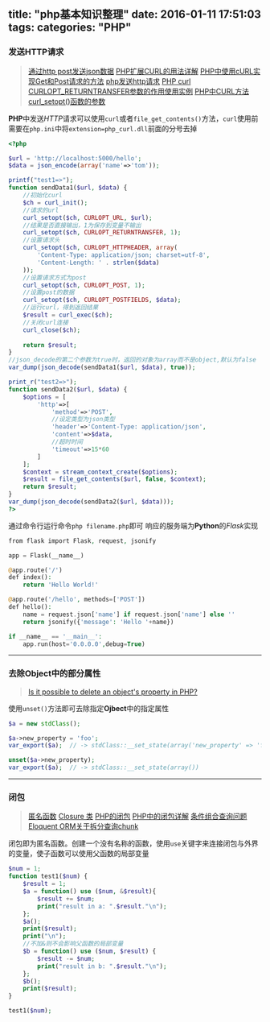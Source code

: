 title: "php基本知识整理"
date: 2016-01-11 17:51:03
tags:
categories: "PHP"
---

### 发送HTTP请求

> [通过http post发送json数据](http://blog.csdn.net/zhulei632/article/details/8014921)
> [PHP扩展CURL的用法详解](http://www.jb51.net/article/51299.htm)
> [PHP中使用cURL实现Get和Post请求的方法](http://www.jb51.net/article/34745.htm)
> [php发送http请求](http://www.cnblogs.com/simpman/p/3549816.html)
> [PHP curl CURLOPT_RETURNTRANSFER参数的作用使用实例](http://www.jb51.net/article/60855.htm)
> [PHP中CURL方法curl_setopt()函数的参数](http://www.cnblogs.com/txw1958/archive/2013/01/19/2867584.html)

**PHP**中发送*HTTP*请求可以使用`curl`或者`file_get_contents()`方法，`curl`使用前需要在`php.ini`中将`extension=php_curl.dll`前面的分号去掉

```php
<?php

$url = 'http://localhost:5000/hello';
$data = json_encode(array('name'=>'tom'));

printf("test1=>");
function sendData1($url, $data) {
	//初始化curl
	$ch = curl_init();
    //请求的url
    curl_setopt($ch, CURLOPT_URL, $url);
    //结果是否直接输出，1为保存到变量不输出
    curl_setopt($ch, CURLOPT_RETURNTRANSFER, 1);
	//设置请求头
	curl_setopt($ch, CURLOPT_HTTPHEADER, array(
		'Content-Type: application/json; charset=utf-8',
		'Content-Length: ' . strlen($data)
	));
	//设置请求方式为post
	curl_setopt($ch, CURLOPT_POST, 1);
    //设置post的数据
    curl_setopt($ch, CURLOPT_POSTFIELDS, $data);
    //运行curl，得到返回结果
    $result = curl_exec($ch);
    //关闭curl连接
    curl_close($ch);
	
	return $result;
}
//json_decode的第二个参数为true时，返回的对象为array而不是object,默认为false
var_dump(json_decode(sendData1($url, $data), true));

print_r("test2=>");
function sendData2($url, $data) {
	$options = [
		'http'=>[
			'method'=>'POST',
			//设定类型为json类型
			'header'=>'Content-Type: application/json',
			'content'=>$data,
			//超时时间
			'timeout'=>15*60
		]
	];
	$context = stream_context_create($options);
	$result = file_get_contents($url, false, $context);
    return $result;
}
var_dump(json_decode(sendData2($url, $data)));
?>
```
通过命令行运行命令`php filename.php`即可
响应的服务端为**Python**的*Flask*实现
```php
from flask import Flask, request, jsonify

app = Flask(__name__)

@app.route('/')
def index():
    return 'Hello World!'

@app.route('/hello', methods=['POST'])
def hello():
    name = request.json['name'] if request.json['name'] else ''
    return jsonify({'message': 'Hello '+name})

if __name__ == '__main__':
    app.run(host='0.0.0.0',debug=True)

```

----

### 去除Object中的部分属性

> [Is it possible to delete an object's property in PHP?](http://stackoverflow.com/questions/3600750/is-it-possible-to-delete-an-objects-property-in-php)

使用`unset()`方法即可去除指定**Ojbect**中的指定属性
```php
$a = new stdClass();

$a->new_property = 'foo';
var_export($a);  // -> stdClass::__set_state(array('new_property' => 'foo'))

unset($a->new_property);
var_export($a);  // -> stdClass::__set_state(array())
```

----

### 闭包

> [匿名函数](http://php.net/manual/zh/functions.anonymous.php)
> [Closure 类](http://php.net/manual/zh/class.closure.php)
> [PHP的闭包](http://www.cnblogs.com/yjf512/archive/2012/10/29/2744702.html)
> [PHP中的闭包详解](http://www.tuicool.com/articles/FFZbay)
> [条件组合查询问题](http://wenda.golaravel.com/question/367)
> [Eloquent ORM关于拆分查询chunk](http://wenda.golaravel.com/question/358)

闭包即为匿名函数。创建一个没有名称的函数，使用`use`关键字来连接闭包与外界的变量，使子函数可以使用父函数的局部变量
```php
$num = 1;
function test1($num) {
    $result = 1;
	$a = function() use ($num, &$result){
		$result += $num;
		print("result in a: ".$result."\n");
    };
    $a();
	print($result);
    print("\n");
    //不加&则不会影响父函数的局部变量
    $b = function() use ($num, $result) {
		$result -= $num;
		print("result in b: ".$result."\n");
    };
    $b();
	print($result);
}

test1($num);
```